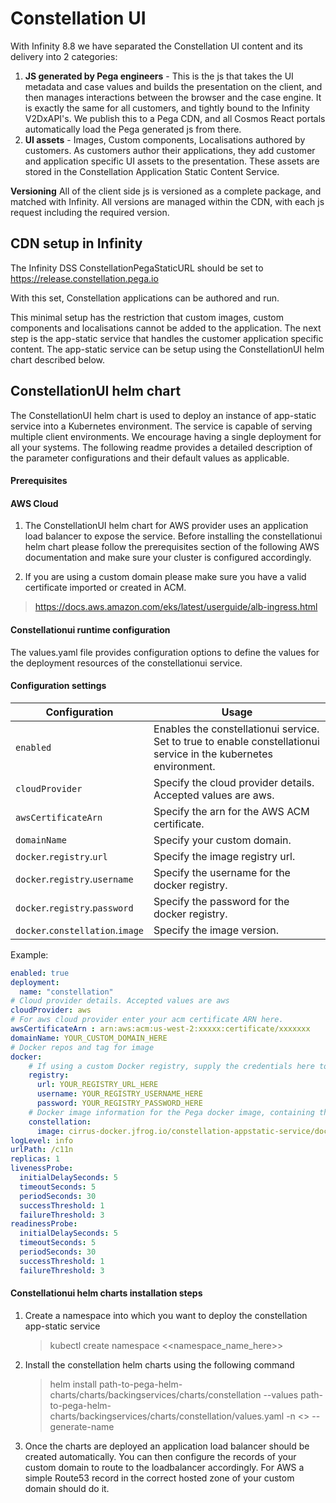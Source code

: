 # Constellation UI

With Infinity 8.8 we have separated the Constellation UI content and its delivery into 2 categories:

1. **JS generated by Pega engineers** - This is the js that takes the UI metadata and case values and builds the presentation on the client, and then manages interactions between the browser and the case engine. It is exactly the same for all customers, and tightly bound to the Infinity V2DxAPI's. We publish this to a Pega CDN, and all Cosmos React portals automatically load the Pega generated js from there.
2. **UI assets** - Images, Custom components, Localisations authored by customers. As customers author their applications, they add customer and application specific UI assets to the presentation. These assets are stored in the Constellation Application Static Content Service.

**Versioning**
All of the client side js is versioned as a complete package, and matched with Infinity. All versions are managed within the CDN, with each js request including the required version.

## CDN setup in Infinity
The Infinity DSS ConstellationPegaStaticURL should be set to https://release.constellation.pega.io

With this set, Constellation applications can be authored and run.

This minimal setup has the restriction that custom images, custom components and localisations cannot be added to the application. The next step is the app-static service that handles the customer application specific content. The app-static service can be setup using the ConstellationUI helm chart described below.

## ConstellationUI helm chart

The ConstellationUI helm chart is used to deploy an instance of app-static service into a Kubernetes environment. The service is capable of serving multiple client environments. We encourage having a single deployment for all your systems. The following readme provides a detailed description of the parameter configurations and their default values as applicable. 

#### Prerequisites
#### AWS Cloud 
1. The ConstellationUI helm chart for AWS provider uses an application load balancer to expose the service. Before installing the constellationui helm chart please follow the prerequisites section of the following AWS documentation and make sure your cluster is configured accordingly. 

2. If you are using a custom domain please make sure you have a valid certificate imported or created in ACM.

> https://docs.aws.amazon.com/eks/latest/userguide/alb-ingress.html

#### Constellationui runtime configuration

The values.yaml file provides configuration options to define the values for the deployment resources of the constellationui service.

#### Configuration settings

| Configuration                           | Usage                                                                                                                                                                                                                                                                                                                                                                                                                                  |
|-----------------------------------------|----------------------------------------------------------------------------------------------------------------------------------------------------------------------------------------------------------------------------------------------------------------------------------------------------------------------------------------------------------------------------------------------------------------------------------------|
| `enabled`                               | Enables the constellationui service. Set to true to enable constellationui service in the kubernetes environment.                                                                                                                                                                                                               |
| `cloudProvider`                        | Specify the cloud provider details. Accepted values are aws.                                                                                                                                                                                                                                                                                          |
| `awsCertificateArn`                        | Specify the arn for the AWS ACM certificate.                                                                                                                                                                                                                                                                                           |
| `domainName`                        | Specify your custom domain.                                                                                                                                                                                                                                                                                          |
| `docker`.`registry`.`url`                        | Specify the image registry url.                                                                                                                                                                                                                                                                                          |
| `docker`.`registry`.`username`                        | Specify the username for the docker registry.                                                                                                                                                                                                                                                                                          |
| `docker`.`registry`.`password`                        | Specify the password for the docker registry.                                                                                                                                                                                                                                                                                          |
| `docker`.`constellation`.`image`                        | Specify the image version.                                                                                                                                                                                                                                                                                          |

Example:

```yaml
enabled: true
deployment:
  name: "constellation"
# Cloud provider details. Accepted values are aws
cloudProvider: aws
# For aws cloud provider enter your acm certificate ARN here.
awsCertificateArn : arn:aws:acm:us-west-2:xxxxx:certificate/xxxxxxx
domainName: YOUR_CUSTOM_DOMAIN_HERE
# Docker repos and tag for image
docker:
    # If using a custom Docker registry, supply the credentials here to pull Docker images.
    registry:
      url: YOUR_REGISTRY_URL_HERE
      username: YOUR_REGISTRY_USERNAME_HERE
      password: YOUR_REGISTRY_PASSWORD_HERE
    # Docker image information for the Pega docker image, containing the application server.
    constellation:
      image: cirrus-docker.jfrog.io/constellation-appstatic-service/docker-image:1.0.8-20221228123724
logLevel: info
urlPath: /c11n
replicas: 1
livenessProbe:
  initialDelaySeconds: 5
  timeoutSeconds: 5
  periodSeconds: 30
  successThreshold: 1
  failureThreshold: 3
readinessProbe:
  initialDelaySeconds: 5
  timeoutSeconds: 5
  periodSeconds: 30
  successThreshold: 1
  failureThreshold: 3
```

#### Constellationui helm charts installation steps

1. Create a namespace into which you want to deploy the constellation app-static service
    > kubectl create namespace <<namespace_name_here>>

2. Install the constellation helm charts using the following command 
    > helm install path-to-pega-helm-charts/charts/backingservices/charts/constellation --values path-to-pega-helm-charts/backingservices/charts/constellation/values.yaml -n <<namespace>> --generate-name

3. Once the charts are deployed an application load balancer should be created automatically. You can then configure the records of your custom domain to route to the loadbalancer accordingly. For AWS a simple Route53 record in the correct hosted zone of your custom domain should do it. 

